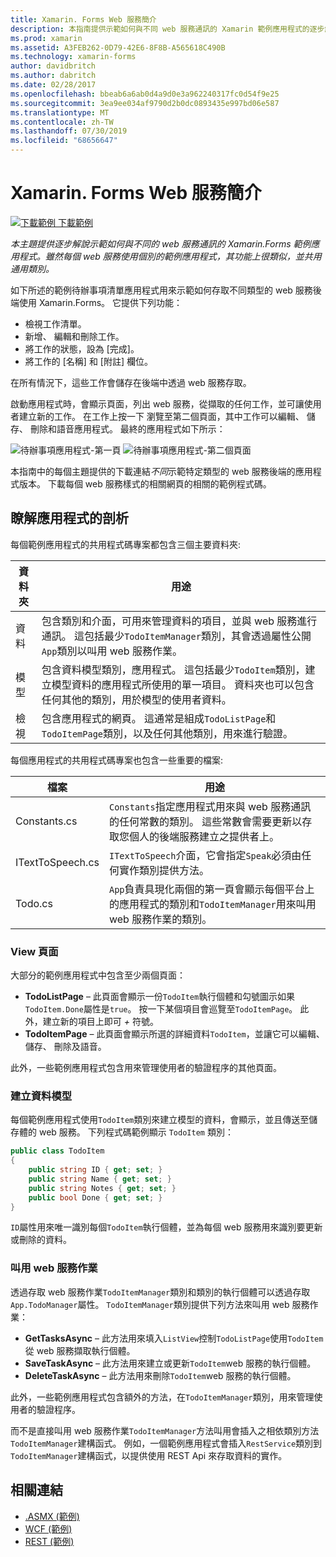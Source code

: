 ```yaml
---
title: Xamarin. Forms Web 服務簡介
description: 本指南提供示範如何與不同 web 服務通訊的 Xamarin 範例應用程式的逐步解說。 雖然每個 web 服務使用個別的範例應用程式，其功能上很類似，並共用通用類別。
ms.prod: xamarin
ms.assetid: A3FEB262-0D79-42E6-8F8B-A565618C490B
ms.technology: xamarin-forms
author: davidbritch
ms.author: dabritch
ms.date: 02/28/2017
ms.openlocfilehash: bbeab6a6ab0d4a9d0e3a962240317fc0d54f9e25
ms.sourcegitcommit: 3ea9ee034af9790d2b0dc0893435e997bd06e587
ms.translationtype: MT
ms.contentlocale: zh-TW
ms.lasthandoff: 07/30/2019
ms.locfileid: "68656647"
---
```

# <a name="xamarinforms-web-services-introduction"></a>Xamarin. Forms Web 服務簡介

[![下載範例](~/media/shared/download.png) 下載範例](https://docs.microsoft.com/samples/xamarin/xamarin-forms-samples/webservices-todorest)

_本主題提供逐步解說示範如何與不同的 web 服務通訊的 Xamarin.Forms 範例應用程式。雖然每個 web 服務使用個別的範例應用程式，其功能上很類似，並共用通用類別。_

如下所述的範例待辦事項清單應用程式用來示範如何存取不同類型的 web 服務後端使用 Xamarin.Forms。 它提供下列功能：

- 檢視工作清單。
- 新增、 編輯和刪除工作。
- 將工作的狀態，設為 [完成]。
- 將工作的 [名稱] 和 [附註] 欄位。

在所有情況下，這些工作會儲存在後端中透過 web 服務存取。

啟動應用程式時，會顯示頁面，列出 web 服務，從擷取的任何工作，並可讓使用者建立新的工作。 在工作上按一下 瀏覽至第二個頁面，其中工作可以編輯、 儲存、 刪除和語音應用程式。 最終的應用程式如下所示：

![](introduction-images/app-example-1.png "待辦事項應用程式-第一頁")
![](introduction-images/app-example-2.png "待辦事項應用程式-第二個頁面")

本指南中的每個主題提供的下載連結*不同*示範特定類型的 web 服務後端的應用程式版本。 下載每個 web 服務樣式的相關網頁的相關的範例程式碼。

## <a name="understand-the-application-anatomy"></a>瞭解應用程式的剖析

每個範例應用程式的共用程式碼專案都包含三個主要資料夾:

|資料夾|用途|
|--- |--- |
|資料|包含類別和介面，可用來管理資料的項目，並與 web 服務進行通訊。 這包括最少`TodoItemManager`類別，其會透過屬性公開`App`類別以叫用 web 服務作業。|
|模型|包含資料模型類別，應用程式。 這包括最少`TodoItem`類別，建立模型資料的應用程式所使用的單一項目。 資料夾也可以包含任何其他的類別，用於模型的使用者資料。|
|檢視|包含應用程式的網頁。 這通常是組成`TodoListPage`和`TodoItemPage`類別，以及任何其他類別，用來進行驗證。|

每個應用程式的共用程式碼專案也包含一些重要的檔案:

|檔案|用途|
|--- |--- |
|Constants.cs|`Constants`指定應用程式用來與 web 服務通訊的任何常數的類別。 這些常數會需要更新以存取您個人的後端服務建立之提供者上。|
|ITextToSpeech.cs|`ITextToSpeech`介面，它會指定`Speak`必須由任何實作類別提供方法。|
|Todo.cs|`App`負責具現化兩個的第一頁會顯示每個平台上的應用程式的類別和`TodoItemManager`用來叫用 web 服務作業的類別。|

### <a name="view-pages"></a>View 頁面

大部分的範例應用程式中包含至少兩個頁面：

- **TodoListPage** – 此頁面會顯示一份`TodoItem`執行個體和勾號圖示如果`TodoItem.Done`屬性是`true`。 按一下某個項目會巡覽至`TodoItemPage`。 此外，建立新的項目上即可 *+* 符號。
- **TodoItemPage** – 此頁面會顯示所選的詳細資料`TodoItem`，並讓它可以編輯、 儲存、 刪除及語音。

此外，一些範例應用程式包含用來管理使用者的驗證程序的其他頁面。

### <a name="model-the-data"></a>建立資料模型

每個範例應用程式使用`TodoItem`類別來建立模型的資料，會顯示，並且傳送至儲存體的 web 服務。 下列程式碼範例顯示 `TodoItem` 類別：

```csharp
public class TodoItem
{
    public string ID { get; set; }
    public string Name { get; set; }
    public string Notes { get; set; }
    public bool Done { get; set; }
}
```

`ID`屬性用來唯一識別每個`TodoItem`執行個體，並為每個 web 服務用來識別要更新或刪除的資料。

### <a name="invoke-web-service-operations"></a>叫用 web 服務作業

透過存取 web 服務作業`TodoItemManager`類別和類別的執行個體可以透過存取`App.TodoManager`屬性。 `TodoItemManager`類別提供下列方法來叫用 web 服務作業：

- **GetTasksAsync** – 此方法用來填入`ListView`控制`TodoListPage`使用`TodoItem`從 web 服務擷取執行個體。
- **SaveTaskAsync** – 此方法用來建立或更新`TodoItem`web 服務的執行個體。
- **DeleteTaskAsync** – 此方法用來刪除`TodoItem`web 服務的執行個體。

此外，一些範例應用程式包含額外的方法，在`TodoItemManager`類別，用來管理使用者的驗證程序。

而不是直接叫用 web 服務作業`TodoItemManager`方法叫用會插入之相依類別方法`TodoItemManager`建構函式。 例如，一個範例應用程式會插入`RestService`類別到`TodoItemManager`建構函式，以提供使用 REST Api 來存取資料的實作。

## <a name="related-links"></a>相關連結

- [.ASMX (範例)](https://docs.microsoft.com/samples/xamarin/xamarin-forms-samples/webservices-todoasmx)
- [WCF (範例)](https://docs.microsoft.com/samples/xamarin/xamarin-forms-samples/webservices-todowcf)
- [REST (範例)](https://docs.microsoft.com/samples/xamarin/xamarin-forms-samples/webservices-todorest)
